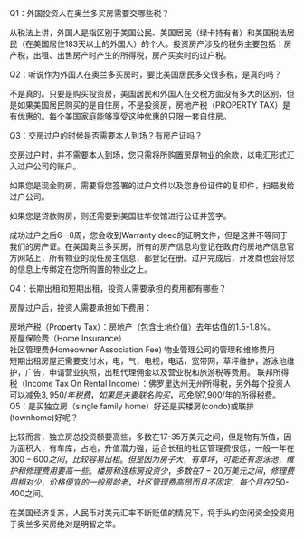 ﻿

Q1：外国投资人在奥兰多买房需要交哪些税？ 

从税法上讲，外国人是指区别于美国公民、美国居民（绿卡持有者）和美国税法居民（在美国居住183天以上的外国人）的个人。投资房产涉及的税务主要包括：房产税，出租、出售房产时产生的所得税，房产买卖时的过户税。 

Q2：听说作为外国人在奥兰多买房时，要比美国居民多交很多税，是真的吗？ 

不是真的。只要是购买投资房，美国居民和外国人在交税方面没有多大的区别，但是如果美国居民购买的是自住房，不是投资房，房地产税（PROPERTY TAX）是有优惠的。每个美国家庭能够享受这种优惠的只限一套自住房。 

Q3：交房过户的时候是否需要本人到场？有房产证吗？ 

交房过户时，并不需要本人到场，您只需将所购置房屋物业的余款，以电汇形式汇入过户公司的账户。 

如果您是现金购房，需要将您签署的过户文件以及您身份证件的复印件，扫瞄发给过户公司。 

如果您是贷款购房，则还需要到美国驻华使馆进行公证并签字。 

成功过户之后6--8周，您会收到Warranty deed的证明文件，但是这并不等同于我们的房产证。在美国奥兰多买房，所有的房产信息均登记在政府的房地产信息官方网站上，所有物业的现任房主信息，都登记在册。过户完成后，开发商也会将您的信息上传绑定在您所购置的物业之上。 

Q4：长期出租和短期出租，投资人需要承担的费用都有哪些？ 

房屋过户后，投资人需要承担如下费用： 

房地产税（Property Tax）：房地产（包含土地价值）去年估值的1.5-1.8%。  
房屋保险费（Home Insurance）  
社区管理费(Homeowner Association Fee) 
物业管理公司的管理和维修费用  
短期出租房屋还需要支付水，电，气，电视，电话，宽带网，草坪维护，游泳池维护，广告，申请营业执照，出租代理佣金以及营业税和旅游税等费用。 
联邦所得税（Income Tax On Rental Income）：佛罗里达州无州所得税，另外每个投资人可以减免$3,950/年税费，如果是夫妻联名购买，可免除$7,900/年的所得税费。 
Q5：是买独立房（single family home）好还是买楼房(condo)或联排(townhome)好呢？ 

比较而言，独立房总投资额要高些，多数在17-35万美元之间，但是物有所值，因为面积大，有车库，占地，升值潜力强，适合长租的社区管理费很低，一般一年在$300-600之间，比较容易出租。但是因为房子大，有草坪，可能还有游泳池，维护和修理费用要高一些。楼房和连栋房投资少，多数在7-20万美元之间，修理费用相对少，价格便宜的一般房龄老，社区管理费高昂而且不固定，每个月在$250-400之间。 

在美国经济复苏，人民币对美元汇率不断贬值的情况下，将手头的空闲资金投资用于奥兰多买房绝对是明智之举。 

 